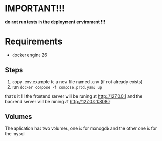 # IMPORTANT!!!

**do not run tests in the deployment enviroment !!!**

# Requirements

-   docker engine 26

## Steps

1. copy .env.example to a new file named .env (if not already exists)
1. run `docker compose -f compose.prod.yaml up`

that's it !!! the frontend server will be runing at http://127.0.0.1 and the backend server will be runing at http://127.0.0.1:8080

## Volumes

The aplication has two volumes, one is for monogdb and the other one is for the mysql
